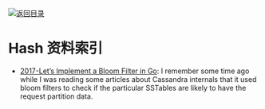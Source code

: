 [![返回目录](https://parg.co/UGo)](https://parg.co/b4z)

# Hash 资料索引

* [2017-Let’s Implement a Bloom Filter in Go](https://codeburst.io/lets-implement-a-bloom-filter-in-go-b2da8a4b849f): I remember some time ago while I was reading some articles about Cassandra internals that it used bloom filters to check if the particular SSTables are likely to have the request partition data.

